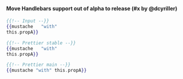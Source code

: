 #### Move Handlebars support out of alpha to release (#x by @dcyriller)

<!-- prettier-ignore -->
```hbs
{{!-- Input --}}
{{mustache   "with"
this.propA}}

{{!-- Prettier stable --}}
{{mustache   "with"
this.propA}}

{{!-- Prettier main --}}
{{mustache "with" this.propA}}
```
